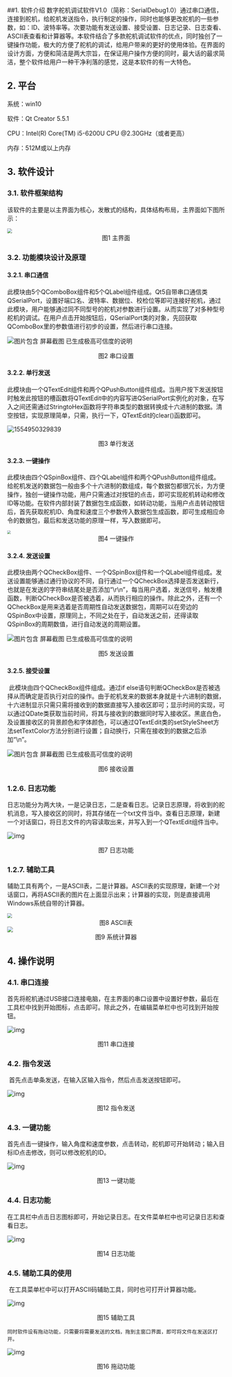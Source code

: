 ##1. 软件介绍
​	数字舵机调试软件V1.0（简称：SerialDebug1.0）通过串口通信，连接到舵机，给舵机发送指令，执行制定的操作，同时也能够更改舵机的一些参数，如：ID、波特率等。次要功能有发送设置、接受设置、日志记录、日志查看、ASCII表查看和计算器等。
​	本软件结合了多款舵机调试软件的优点，同时独创了一键操作功能，极大的方便了舵机的调试，给用户带来的更好的使用体验。在界面的设计方面，方便和简洁是两大宗旨，在保证用户操作方便的同时，最大话的最求简洁，整个软件给用户一种干净利落的感觉，这是本软件的有一大特色。

## 2. 平台

系统：win10

软件：Qt Creator 5.5.1

 CPU：Intel(R) Core(TM) i5-6200U CPU @2.30GHz（或者更高）

内存：512M或以上内存

## 3. 软件设计

### 3.1.   软件框架结构

该软件的主要是以主界面为核心，发散式的结构，具体结构布局，主界面如下图所示：

<img src=file:///C:/Users/Huangxin/AppData/Local/Temp/msohtmlclip1/01/clip_image002.jpg style="zoom:70%">

<center>图1 主界面</center>

### 3.2. 功能模块设计及原理

#### 3.2.1. 串口通信

​	此模块由5个QComboBox组件和5个QLabel组件组成。Qt5自带串口通信类QSerialPort，设置好端口名、波特率、数据位、校检位等即可连接好舵机，通过此模块，用户能够通过同不同型号的舵机对参数进行设置。从而实现了对多种型号舵机的调试。在用户点击开始按钮后，QSerialPort类的对象，先回获取QComboBox里的参数值进行初步的设置，然后进行串口连接。

![图片包含 屏幕截图  已生成极高可信度的说明](file:///C:/Users/Huangxin/AppData/Local/Temp/msohtmlclip1/01/clip_image005.png)

<center>图2 串口设置</center>

#### 3.2.2. 单行发送

​	此模块由一个QTextEdit组件和两个QPushButton组件组成。当用户按下发送按钮时触发此按钮的槽函数将QTextEdit中的内容写进QSerialPort实例化的对象，在写入之间还需通过StringtoHex函数将字符串类型的数据转换成十六进制的数据。清空按钮，实现原理简单，只需，执行一下，QTextEdit的clear()函数即可。

![1554950329839](C:\Users\Huangxin\AppData\Roaming\Typora\typora-user-images\1554950329839.png)

<center>图3 单行发送</center>

#### 3.2.3. 一键操作

​	此模块由四个QSpinBox组件、四个QLabel组件和两个QPushButton组件组成。给舵机发送的数据包一般由多个十六进制的数组成，每个数据包都很冗长，为方便操作，独创一键操作功能，用户只需通过对按钮的点击，即可实现舵机转动和修改ID等功能。在软件内部封装了数据包生成函数，如转动功能，当用户点击转动按钮后，首先获取舵机ID、角度和速度三个参数传入数据包生成函数，即可生成相应命令的数据包，最后和发送功能的原理一样，写入数据即可。

<img src="file:///C:/Users/Huangxin/AppData/Local/Temp/msohtmlclip1/01/clip_image007.jpg" style="zoom:50%">

<center>图4 一键操作</center>

#### 3.2.4. 发送设置

此模块由两个QCheckBox组件、一个QSpinBox组件和一个QLabel组件组成。发送设置能够通过通行协议的不同，自行通过一个QCheckBox选择是否发送新行，也就是在发送的字符串结尾处是否添加“\r\n”，每当用户选着，发送信号，触发槽函数，判断QCheckBox是否被选着，从而执行相应的操作。除此之外，还有一个QCheckBox是用来选着是否周期性自动发送数据包，周期可以在旁边的QSpinBox中设置，原理同上，不同之处在于，自动发送之前，还得读取QSpinBox的周期数值，进行自动发送的周期设置。

 

![图片包含 屏幕截图  已生成极高可信度的说明](file:///C:/Users/Huangxin/AppData/Local/Temp/msohtmlclip1/01/clip_image008.png)

<center>图5 发送设置</center>

#### 3.2.5. 接受设置

​	此模块由四个QCheckBox组件组成。通过if else语句判断QCheckBox是否被选择从而确定是否执行对应的操作。由于舵机发来的数据本身就是十六进制的数据，十六进制显示只需只需将接收到的数据直接写入接收区即可；显示时间的实现，可以通过QDate类获取当前时间，将其与接收到的数据同时写入接收区。黑底白色，及设置接收区的背景颜色和字体颜色，可以通过QTextEdit类的setStyleSheet方法setTextColor方法分别进行设置；自动换行，只需在接收到的数据之后添加“\n”。

![图片包含 屏幕截图  已生成极高可信度的说明](file:///C:/Users/Huangxin/AppData/Local/Temp/msohtmlclip1/01/clip_image009.png)

<center>图6 接收设置</center>

### 1.2.6.    日志功能

日志功能分为两大块，一是记录日志，二是查看日志。记录日志原理，将收到的舵机消息，写入接收区的同时，将其存储在一个txt文件当中。查看日志原理，新建一个对话窗口，将日志文件的内容读取出来，并写入到一个QTextEdit组件当中。

![img](file:///C:/Users/Huangxin/AppData/Local/Temp/msohtmlclip1/01/clip_image010.png)

<center>图7 日志功能</center>

### 1.2.7.    辅助工具

辅助工具有两个，一是ASCII表，二是计算器。ASCII表的实现原理，新建一个对话窗口，再将ASCII表的图片在上面显示出来；计算器的实现，则是直接调用Windows系统自带的计算器。

<img src  = file:///C:/Users/Huangxin/AppData/Local/Temp/msohtmlclip1/01/clip_image012.jpg style="zoom:70%" >

<center>图8 ASCII表</center>

<img src = file:///C:/Users/Huangxin/AppData/Local/Temp/msohtmlclip1/01/clip_image014.jpg style="zoom:80%">

<center>图9 系统计算器</center>

## 4. 操作说明

### 4.1. 串口连接

​	首先将舵机通过USB接口连接电脑，在主界面的串口设置中设置好参数，最后在工具栏中找到开始图标，点击即可。除此之外，在编辑菜单栏中也可找到开始按钮。

![img](file:///C:/Users/Huangxin/AppData/Local/Temp/msohtmlclip1/01/clip_image016.jpg)

<center>图11 串口连接</center>

### 4.2. 指令发送

​	首先点击单条发送，在输入区输入指令，然后点击发送按钮即可。

![img](file:///C:/Users/Huangxin/AppData/Local/Temp/msohtmlclip1/01/clip_image018.jpg)

<center>图12 指令发送</center>

### 4.3. 一键功能

​	首先点击一键操作，输入角度和速度参数，点击转动，舵机即可开始转动；输入目标ID点击修改，则可以修改舵机的ID。

![img](file:///C:/Users/Huangxin/AppData/Local/Temp/msohtmlclip1/01/clip_image020.jpg)

<center>图13 一键功能</center>

### 4.4. 日志功能

​	在工具栏中点击日志图标即可，开始记录日志。在文件菜单栏中也可记录日志和查看日志。

![img](file:///C:/Users/Huangxin/AppData/Local/Temp/msohtmlclip1/01/clip_image022.jpg)

<center>图14 日志功能</center>

### 4.5. 辅助工具的使用

​	在工具菜单栏中可以打开ASCII码辅助工具，同时也可打开计算器功能。

![img](file:///C:/Users/Huangxin/AppData/Local/Temp/msohtmlclip1/01/clip_image024.jpg)

<center>图15 辅助工具</center>

 	同时软件设有拖动功能，只需要将需要发送的文档，拖到主窗口界面，即可将文件在发送区打开。

![img](file:///C:/Users/Huangxin/AppData/Local/Temp/msohtmlclip1/01/clip_image026.jpg)

<center>图16 拖动功能</center>